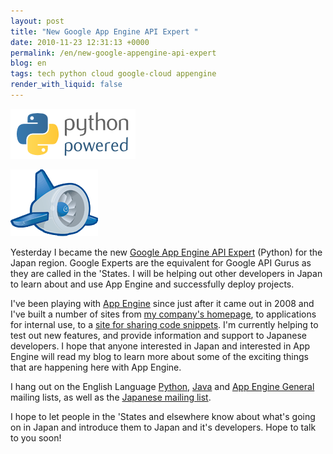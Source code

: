 ```yaml
---
layout: post
title: "New Google App Engine API Expert "
date: 2010-11-23 12:31:13 +0000
permalink: /en/new-google-appengine-api-expert
blog: en
tags: tech python cloud google-cloud appengine
render_with_liquid: false
---
```


![image](/assets/images/643/python-powered-w-200x80.png)

![image](/assets/images/appengine/appengine_lowres_thumbnail.png)

Yesterday I became the new [Google App Engine API
Expert](http://sites.google.com/site/devreljp/Home/api-expert) (Python)
for the Japan region. Google Experts are the equivalent for Google API
Gurus as they are called in the 'States. I will be helping out other
developers in Japan to learn about and use App Engine and successfully
deploy projects.

I've been playing with [App Engine](http://appengine.google.com/) since
just after it came out in 2008 and I've built a number of sites from [my
company's homepage](http://www.beproud.jp/), to applications for
internal use, to a [site for sharing code
snippets](http://www.smipple.net/). I'm currently helping to test out
new features, and provide information and support to Japanese
developers. I hope that anyone interested in Japan and interested in
App Engine will read my blog to learn more about some of the exciting
things that are happening here with App Engine.

I hang out on the English Language
[Python](http://groups.google.com/group/google-appengine-python),
[Java](http://groups.google.com/group/google-appengine-java) and
[App Engine General](http://groups.google.com/group/google-appengine)
mailing lists, as well as the [Japanese mailing
list](http://groups.google.com/group/google-app-engine-japan).

I hope to let people in the 'States and elsewhere know about what's
going on in Japan and introduce them to Japan and it's developers. Hope
to talk to you soon\!
